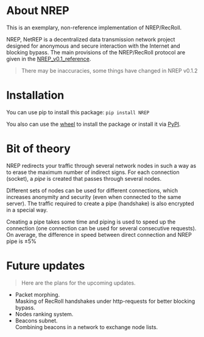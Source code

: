 # About NREP
This is an exemplary, non-reference implementation of NREP/RecRoll.

NREP, NetREP is a decentralized data transmission network project designed for anonymous and secure interaction with the Internet and blocking bypass.
The main provisions of the NREP/RecRoll protocol are given in the [NREP_v0.1_reference](https://github.com/N1nthyesiam/NREP/blob/main/NREP_v0.1_reference.txt).
> There may be inaccuracies, some things have changed in NREP v0.1.2

# Installation
You can use pip to install this package:
```pip install NREP```

You also can use the [wheel](https://github.com/N1nthyesiam/NREP/tree/main/dist) to install the package or install it via [PyPI](https://pypi.org/project/NREP/).

# Bit of theory
NREP redirects your traffic through several network nodes in such a way as to erase the maximum number of indirect signs.
For each connection (socket), a _pipe_ is created that passes through several nodes.

Different sets of nodes can be used for different connections, which increases anonymity and security (even when connected to the same server). 
The traffic required to create a pipe (handshake) is also encrypted in a special way.

Creating a pipe takes some time and piping is used to speed up the connection (one connection can be used for several consecutive requests).
On average, the difference in speed between direct connection and NREP pipe is ±5%

# Future updates
> Here are the plans for the upcoming updates.
- Packet morphing.  
Masking of RecRoll handshakes under http-requests for better blocking bypass.
- Nodes ranking system.
- Beacons subnet.  
Combining beacons in a network to exchange node lists.
